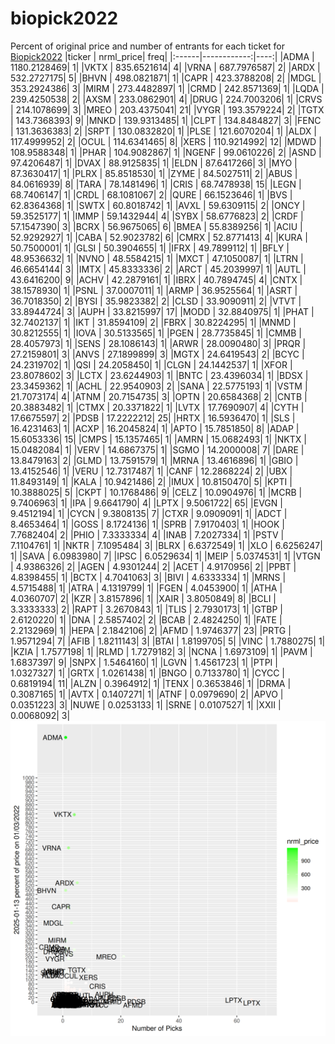 # biopick2022
Percent of original price and number of entrants for each ticket for [Biopick2022](https://twitter.com/hashtag/Biopick2022)
|ticker |   nrml_price| freq|
|:------|------------:|----:|
|ADMA   | 1180.2128469|    1|
|VKTX   |  835.6521614|    4|
|VRNA   |  687.7976587|    2|
|ARDX   |  532.2727175|    5|
|BHVN   |  498.0821871|    1|
|CAPR   |  423.3788208|    2|
|MDGL   |  353.2924386|    3|
|MIRM   |  273.4482897|    1|
|CRMD   |  242.8571369|    1|
|LQDA   |  239.4250538|    2|
|AXSM   |  233.0862901|    4|
|DRUG   |  224.7003206|    1|
|CRVS   |  214.1078699|    3|
|MREO   |  203.4375041|   21|
|VYGR   |  193.3579224|    2|
|TGTX   |  143.7368393|    9|
|MNKD   |  139.9313485|    1|
|CLPT   |  134.8484827|    3|
|FENC   |  131.3636383|    2|
|SRPT   |  130.0832820|    1|
|PLSE   |  121.6070204|    1|
|ALDX   |  117.4999952|    2|
|OCUL   |  114.6341465|    8|
|XERS   |  110.9214992|   12|
|MDWD   |  108.9588348|    1|
|PHAR   |  104.9082867|    1|
|NGENF  |   99.0610226|    2|
|ASND   |   97.4206487|    1|
|DVAX   |   88.9125835|    1|
|ELDN   |   87.6417266|    3|
|MYO    |   87.3630417|    1|
|PLRX   |   85.8518530|    1|
|ZYME   |   84.5027511|    2|
|ABUS   |   84.0616939|    8|
|TARA   |   78.1481496|    1|
|CRIS   |   68.7478938|   15|
|LEGN   |   68.7406147|    1|
|CRDL   |   68.1081067|    2|
|QURE   |   66.1523646|    1|
|BVS    |   62.8364368|    1|
|SWTX   |   60.8018742|    1|
|AVXL   |   59.6309115|    2|
|ONCY   |   59.3525177|    1|
|IMMP   |   59.1432944|    4|
|SYBX   |   58.6776823|    2|
|CRDF   |   57.1547390|    3|
|BCRX   |   56.9675065|    6|
|BMEA   |   55.8389256|    1|
|ACIU   |   52.9292927|    1|
|CABA   |   52.9023782|    6|
|CMRX   |   52.8771413|    4|
|KURA   |   50.7500001|    1|
|GLSI   |   50.3904655|    1|
|IFRX   |   49.7899112|    1|
|BFLY   |   48.9536632|    1|
|NVNO   |   48.5584215|    1|
|MXCT   |   47.1050087|    1|
|LTRN   |   46.6654144|    3|
|IMTX   |   45.8333336|    2|
|ARCT   |   45.2039997|    1|
|AUTL   |   43.6416200|    9|
|ACHV   |   42.2879161|    1|
|IBRX   |   40.7894745|    4|
|CNTX   |   38.1578930|    1|
|PSNL   |   37.0007011|    1|
|ARMP   |   36.9525564|    1|
|ASRT   |   36.7018350|    2|
|BYSI   |   35.9823382|    2|
|CLSD   |   33.9090911|    2|
|VTVT   |   33.8944724|    3|
|AUPH   |   33.8215997|   17|
|MODD   |   32.8840975|    1|
|PHAT   |   32.7402137|    1|
|IKT    |   31.8594109|    2|
|FBRX   |   30.8224295|    1|
|MNMD   |   30.8212555|    1|
|IOVA   |   30.5133565|    1|
|PGEN   |   28.7735845|    1|
|CMMB   |   28.4057973|    1|
|SENS   |   28.1086143|    1|
|ARWR   |   28.0090480|    3|
|PRQR   |   27.2159801|    3|
|ANVS   |   27.1899899|    3|
|MGTX   |   24.6419543|    2|
|BCYC   |   24.2319702|    1|
|QSI    |   24.2058450|    1|
|CLGN   |   24.1442537|    1|
|XFOR   |   23.8078602|    3|
|LCTX   |   23.6244903|    1|
|BNTC   |   23.4396034|    1|
|BDSX   |   23.3459362|    1|
|ACHL   |   22.9540903|    2|
|SANA   |   22.5775193|    1|
|VSTM   |   21.7073174|    4|
|ATNM   |   20.7154735|    3|
|OPTN   |   20.6584368|    2|
|CNTB   |   20.3883482|    1|
|CTMX   |   20.3371822|    1|
|LVTX   |   17.7690907|    4|
|CYTH   |   17.6675597|    2|
|PDSB   |   17.2222212|   25|
|HRTX   |   16.5936470|    1|
|SLS    |   16.4231463|    1|
|ACXP   |   16.2045824|    1|
|APTO   |   15.7851850|    8|
|ADAP   |   15.6053336|   15|
|CMPS   |   15.1357465|    1|
|AMRN   |   15.0682493|    1|
|NKTX   |   15.0482084|    1|
|VERV   |   14.6867375|    1|
|SGMO   |   14.2000008|    7|
|DARE   |   13.8479163|    2|
|GLMD   |   13.7591579|    1|
|MRNA   |   13.4616896|    1|
|GBIO   |   13.4152546|    1|
|VERU   |   12.7317487|    1|
|CANF   |   12.2868224|    2|
|UBX    |   11.8493149|    1|
|KALA   |   10.9421486|    2|
|IMUX   |   10.8150470|    5|
|KPTI   |   10.3888025|    5|
|CKPT   |   10.1768486|    9|
|CELZ   |   10.0904976|    1|
|MCRB   |    9.7406963|    1|
|IPA    |    9.6641790|    4|
|LPTX   |    9.5061722|   65|
|EVGN   |    9.4512194|    1|
|CYCN   |    9.3808135|    7|
|CTXR   |    9.0909091|    1|
|ADCT   |    8.4653464|    1|
|GOSS   |    8.1724136|    1|
|SPRB   |    7.9170403|    1|
|HOOK   |    7.7682404|    2|
|PHIO   |    7.3333334|    4|
|INAB   |    7.2027334|    1|
|PSTV   |    7.1104761|    1|
|NKTR   |    7.1095484|    3|
|BLRX   |    6.6372549|    1|
|XLO    |    6.6256247|    1|
|SAVA   |    6.0983980|    7|
|IPSC   |    6.0529634|    1|
|MEIP   |    5.0374531|    1|
|VTGN   |    4.9386326|    2|
|AGEN   |    4.9301244|    2|
|ACET   |    4.9170956|    2|
|PPBT   |    4.8398455|    1|
|BCTX   |    4.7041063|    3|
|BIVI   |    4.6333334|    1|
|MRNS   |    4.5715488|    1|
|ATRA   |    4.1319799|    1|
|FGEN   |    4.0453900|    1|
|ATHA   |    4.0360707|    2|
|KZR    |    3.8157896|    1|
|XAIR   |    3.8050849|    8|
|BCLI   |    3.3333333|    2|
|RAPT   |    3.2670843|    1|
|TLIS   |    2.7930173|    1|
|GTBP   |    2.6120220|    1|
|DNA    |    2.5857402|    2|
|BCAB   |    2.4824250|    1|
|FATE   |    2.2132969|    1|
|HEPA   |    2.1842106|    2|
|AFMD   |    1.9746377|   23|
|PRTG   |    1.9571294|    7|
|AFIB   |    1.8211143|    3|
|BTAI   |    1.8199705|    5|
|VINC   |    1.7880275|    1|
|KZIA   |    1.7577198|    1|
|RLMD   |    1.7279182|    3|
|NCNA   |    1.6973109|    1|
|PAVM   |    1.6837397|    9|
|SNPX   |    1.5464160|    1|
|LGVN   |    1.4561723|    1|
|PTPI   |    1.0327327|    1|
|GRTX   |    1.0261438|    1|
|BNGO   |    0.7133780|    1|
|CYCC   |    0.6819194|   11|
|ALZN   |    0.3964912|    1|
|TENX   |    0.3653846|    1|
|DRMA   |    0.3087165|    1|
|AVTX   |    0.1407271|    1|
|ATNF   |    0.0979690|    2|
|APVO   |    0.0351223|    3|
|NUWE   |    0.0253133|    1|
|SRNE   |    0.0107527|    1|
|XXII   |    0.0068092|    3|
![retvspicks](biopicks.png?raw=true)
